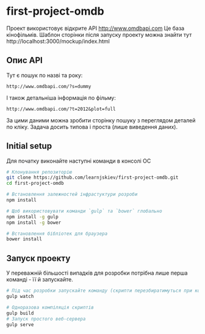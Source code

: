 # first-project-omdb

Проект використовує відкрите АРІ http://www.omdbapi.com
Це база кінофільмів. 
Шаблон сторінки після запуску проекту можна знайти тут http://localhost:3000/mockup/index.html

Опис АРІ
---------------

Тут є пошук по назві та року:

```http
http://www.omdbapi.com/?s=dummy
```

І також детальніша інформація по фільму:

```
http://www.omdbapi.com/?t=2012&plot=full
```

За цими даними можна зробити сторінку пошуку з переглядом деталей по кліку. 
Задача досить типова і проста (лише виведення даних).

Initial setup
------------------

Для початку виконайте наступні команди в консолі ОС

```sh
# Клонування репозиторію
git clone https://github.com/learnjskiev/first-project-omdb.git
cd first-project-omdb

# Встановлення залежностей інфрастуктури розроби
npm install

# Щоб використовувати команди `gulp` та `bower` глобально
npm install -g gulp
npm install -g bower

# Встановлення бібліотек для браузера
bower install
```

Запуск проекту
-------------
У переважній більшості випадків для розробки потрібна лише перша команді - її й запускайте.

```sh
# Під час розробки запускайте команду (скрипти перезбиратимуться при кожній зміні файлу, після чого браузер автоматично оновлюватиме сторінку)
gulp watch

# Одноразова компіляція скриптів
gulp build
# Запуск простого веб-сервера
gulp serve
```

